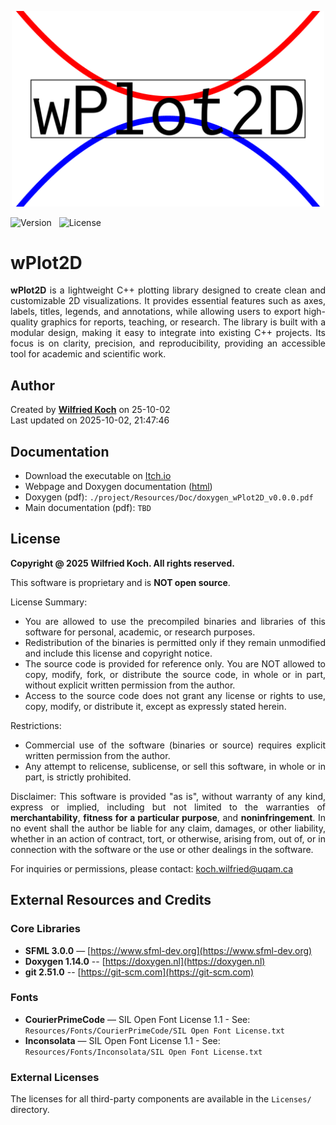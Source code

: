 <p align=center> <img src="project/Resources/Images/wPlot2D_logo.png" alt="Project Logo" width="500"/> </p>

![Version](https://img.shields.io/badge/version-0.0.0-blue) &nbsp;
![License](https://img.shields.io/badge/license-Proprietary-lightgrey)

# wPlot2D

<div align="justify">
<strong>wPlot2D</strong> is a lightweight C++ plotting library designed to create clean and customizable 2D visualizations.
It provides essential features such as axes, labels, titles, legends, and annotations, while allowing users to
export high-quality graphics for reports, teaching, or research. The library is built with a modular design,
making it easy to integrate into existing C++ projects. Its focus is on clarity, precision, and reproducibility,
providing an accessible tool for academic and scientific work.
</div>


## Author

Created by [**Wilfried Koch**](https://weconomikus.github.io/wilfried-koch-page/) on 25-10-02  
Last updated on 2025-10-02, 21:47:46  


## Documentation

- Download the executable on [Itch.io](https://weconomikus.itch.io/wPlot2D)
- Webpage and Doxygen documentation ([html](https://weconomikus.github.io/wilfried-koch-page/wPlot2DPage/wPlot2D))
- Doxygen (pdf): `./project/Resources/Doc/doxygen_wPlot2D_v0.0.0.pdf`
- Main documentation (pdf): `TBD`


## License

<div align="justify">
<strong>Copyright @ 2025 Wilfried Koch. All rights reserved.</strong>  

This software is proprietary and is **NOT open source**.

License Summary:  
- You are allowed to use the precompiled binaries and libraries of this software
for personal, academic, or research purposes.
- Redistribution of the binaries is permitted only if they remain unmodified
and include this license and copyright notice.
- The source code is provided for reference only. You are NOT allowed to copy,
modify, fork, or distribute the source code, in whole or in part, without
explicit written permission from the author.
- Access to the source code does not grant any license or rights to use,
copy, modify, or distribute it, except as expressly stated herein.

Restrictions:  
- Commercial use of the software (binaries or source) requires explicit written
permission from the author.
- Any attempt to relicense, sublicense, or sell this software, in whole or in
part, is strictly prohibited.

Disclaimer: This software is provided "as is", without warranty of any kind, express or implied, including but not limited to the
warranties of **merchantability**, **fitness for a particular purpose**, and **noninfringement**. In no event shall the author be liable
for any claim, damages, or other liability, whether in an action of contract, tort, or otherwise, arising from, out of, or in connection 
with the software or the use or other dealings in the software.

For inquiries or permissions, please contact: koch.wilfried@uqam.ca
</div>


## External Resources and Credits

### Core Libraries

- **SFML 3.0.0** — [https://www.sfml-dev.org](https://www.sfml-dev.org)  
- **Doxygen 1.14.0** -- [https://doxygen.nl](https://doxygen.nl)  
- **git 2.51.0** -- [https://git-scm.com](https://git-scm.com)  

### Fonts

- **CourierPrimeCode** — SIL Open Font License 1.1 - See: `Resources/Fonts/CourierPrimeCode/SIL Open Font License.txt`  
- **Inconsolata** — SIL Open Font License 1.1 - See: `Resources/Fonts/Inconsolata/SIL Open Font License.txt`

### External Licenses

The licenses for all third-party components are available in the `Licenses/` directory.
